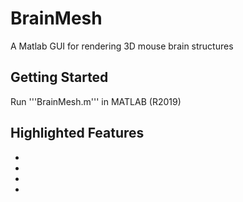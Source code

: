 # BrainMesh
A Matlab GUI for rendering 3D mouse brain structures
## Getting Started
Run '''BrainMesh.m''' in MATLAB (R2019)
## Highlighted Features
*
*
*
*
